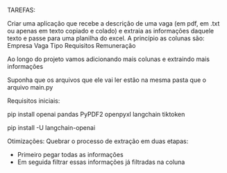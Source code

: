 TAREFAS:

Criar uma aplicação que recebe a descrição de uma vaga (em pdf, em .txt ou apenas em texto copiado e colado) e extraia as informações daquele texto e passe para uma planilha do excel. A princípio as colunas são:
Empresa
Vaga
Tipo
Requisitos
Remuneração

Ao longo do projeto vamos adicionando mais colunas e extraindo mais informações

Suponha que os arquivos que ele vai ler estão na mesma pasta que o arquivo main.py

Requisitos iniciais:

pip install openai pandas PyPDF2 openpyxl langchain tiktoken

pip install -U langchain-openai

Otimizações:
Quebrar o processo de extração em duas etapas:
 - Primeiro pegar todas as informações
 - Em seguida filtrar essas informações já filtradas na coluna

